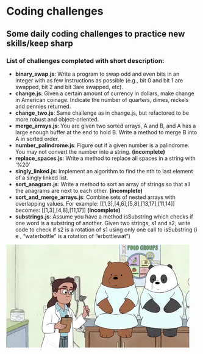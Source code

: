 # Coding challenges

## Some daily coding challenges to practice new skills/keep sharp

### List of challenges completed with short description:

- **binary_swap.js**: Write a program to swap odd and even bits in an integer with as few instructions as possible (e.g., bit 0 and bit 1 are swapped, bit 2 and bit 3are swapped, etc).
- **change.js**: Given a certain amount of currency in dollars, make change in American coinage. Indicate the number of quarters, dimes, nickels and pennies returned.
- **change_two.js**: Same challenge as in change.js, but refactored to be more robust and object-oriented.
- **merge_arrays.js**: You are given two sorted arrays, A and B, and A has a large enough buffer at the end to hold B. Write a method to merge B into A in sorted order.
-  **number_palindrome.js**:  Figure out if a given number is a palindrome. You may not convert the number into a string. **(incomplete)**
- **replace_spaces.js**: Write a method to replace all spaces in a string with ‘%20’
- **singly_linked.js**: Implement an algorithm to find the nth to last element of a singly linked list.
- **sort_anagram.js**: Write a method to sort an array of strings so that all the anagrams are next to each other. **(incomplete)**
- **sort_and_merge_arrays.js**: Combine sets of nested arrays with overlapping values. For example: [[1,3],[4,6],[5,8],[13,17],[11,14]] becomes: [[1,3],[4,8],[11,17]] **(incomplete)**
- **substrings.js**: Assume you have a method isSubstring which checks if one word is a substring of another. Given two strings, s1 and s2, write code to check if s2 is a rotation of s1 using only one call to isSubstring (i e , “waterbottle” is a rotation of “erbottlewat”)

![](gif.gif)
